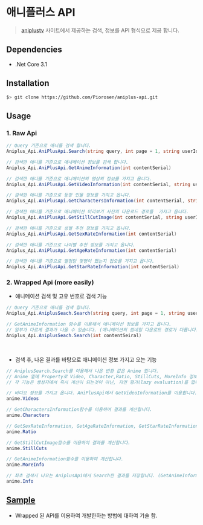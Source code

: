 # 애니플러스 API
> [aniplustv](https://www.aniplustv.com/) 사이트에서 제공하는 검색, 정보를 API 형식으로 제공 합니다.

## Dependencies
- .Net Core 3.1

## Installation
```bash
$> git clone https://github.com/Piorosen/aniplus-api.git
```

## Usage
### 1. Raw Api
```cs
// Query 기준으로 애니를 검색 합니다.
Aniplus_Api.AniPlusApi.Search(string query, int page = 1, string userId = "")

// 검색한 애니를 기준으로 애내메이션 정보를 검색 합니다.
Aniplus_Api.AniPlusApi.GetAnimeInformation(int contentSerial)

// 검색한 애니를 기준으로 애니메이션의 영상의 정보를 가지고 옵니다.
Aniplus_Api.AniPlusApi.GetVideoInformation(int contentSerial, string userId = "")

// 검색한 애니를 기준으로 등장 인물 정보를 가지고 옵니다.
Aniplus_Api.AniPlusApi.GetCharactersInformation(int contentSerial, string userId = "")

// 검색한 애니를 기준으로 애니메이션 미리보기 사진의 다운로드 경로를  가지고 옵니다.
Aniplus_Api.AniPlusApi.GetStillCutImage(int contentSerial, string userId = "")

// 검색한 애니를 기준으로 성별 추천 정보를 가지고 옵니다.
Aniplus_Api.AniPlusApi.GetSexRateInformation(int contentSerial)

// 검색한 애니를 기준으로 나이별 추천 정보를 가지고 옵니다.
Aniplus_Api.AniPlusApi.GetAgeRateInformation(int contentSerial)

// 검색한 애니를 기준으로 별점당 몇명이 했는지 접오를 가지고 옵니다.
Aniplus_Api.AniPlusApi.GetStarRateInformation(int contentSerial)
```

### 2. Wrapped Api (more easily)
  - 애니메이션 검색 및 고유 번호로 검색 기능
```cs
// Query 기준으로 애니를 검색 합니다.
Aniplus_Api.AniplusSeach.Search(string query, int page = 1, string userId = "")

// GetAnimeInformation 함수를 이용해서 애니메이션 정보를 가지고 옵니다.
// 일부가 다르게 결과가 나올 수 있습니다. (애니메이션의 썸네일 다운로드 경로가 다릅니다.)
Aniplus_Api.AniplusSeach.Search(int contentSeiral)
```
<br>

  - 검색 후, 나온 결과를 바탕으로 애니메이션 정보 가지고 오는 기능

```cs 
// AniplusSearch.Search를 이용해서 나온 반환 값은 Anime 입니다.
// Anime 밑에 Property로 Video, Character,Ratio, StillCuts, MoreInfo 정보가 있습니다.
// 각 기능은 생성자에서 즉시 계산이 되는것이 아닌, 지연 평가(lazy evaluation)를 합니다. 사용 및 접근 할 때만 동작합니다.

// 비디오 정보를 가지고 옵니다. AniPlusApi에서 GetVideoInformation를 이용합니다.
anime.Videos

// GetCharactersInformation함수를 이용하여 결과를 계산합니다.
anime.Characters

// GetSexRateInformation, GetAgeRateInformation, GetStarRateInformation 함수를 이용하여 결과를 반환합니다.
anime.Ratio

// GetStillCutImage함수를 이용하여 결과를 계산합니다.
anime.StillCuts

// GetAnimeInformation함수를 이용하여 계산합니다.
anime.MoreInfo

// 최초 검색시 나오는 AniplusApi에서 Search한 결과를 저장합니다. (GetAnimeInformation 결과는 썸네일 부분에서 다릅니다.)
anime.Info
```

## [Sample](https://github.com/Piorosen/aniplus-api/blob/main/TestAniplusApi/UnitTest1.cs#L134)
  - Wrapped 된 API를 이용하여 개발한하는 방법에 대하여 기술 함.
